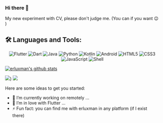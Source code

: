 ### Hi there 👋
My new experiment with CV, please don't judge me.  (You can if you want 😉 ) 

## 🛠️ Languages and Tools:

<p align="center">
  <img src="https://img.shields.io/badge/-Flutter-blue?style=flat&logo=flutter&logoColor=white" alt="Flutter">
  <img src="https://img.shields.io/badge/-Dart-blue?style=flat&logo=dart&logoColor=white" alt="Dart">
  <img src="https://img.shields.io/badge/-Java-red?style=flat&logo=java&logoColor=white" alt="Java">
  <img src="https://img.shields.io/badge/-Python-green?style=flat&logo=python&logoColor=white" alt="Python">
  <img src="https://img.shields.io/badge/-Kotlin-orange?style=flat&logo=kotlin&logoColor=white" alt="Kotlin">
  <img src="https://img.shields.io/badge/-Android-green?style=flat&logo=android&logoColor=white" alt="Android">
  <img src="https://img.shields.io/badge/-HTML5-orange?style=flat&logo=html5&logoColor=white" alt="HTML5">
  <img src="https://img.shields.io/badge/-CSS3-blue?style=flat&logo=css3&logoColor=white" alt="CSS3">
  <img src="https://img.shields.io/badge/-JavaScript-yellow?style=flat&logo=javascript&logoColor=white" alt="JavaScript">
  <img src="https://img.shields.io/badge/-Shell_black?style=flat&logo=shell&logoColor=white" alt="Shell">
</p>


[![erluxman's github stats](https://github-readme-stats.vercel.app/api?username=erluxman&show_icons=true)](https://github.com/erluxman)


![](https://i.imgur.com/zxRAhBS.png))
![](https://i.imgur.com/M6QFFFL.png)

Here are some ideas to get you started:

- 🔭 I’m currently working on remotely ...
- 🌱 I’m in love with Flutter ...
- ⚡ Fun fact: you can find me with erluxman in any platform (if I exist there)
